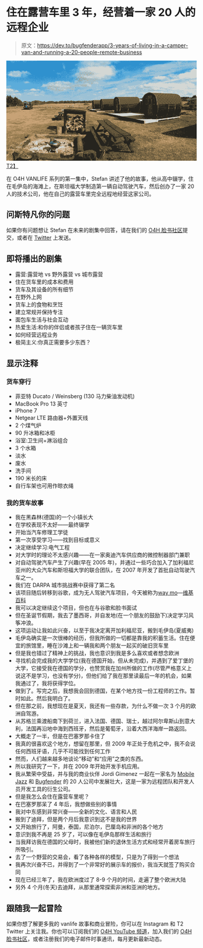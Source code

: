 # 住在露营车里 3 年，经营着一家 20 人的远程企业

> 原文：<https://dev.to/bugfenderapp/3-years-of-living-in-a-camper-van-and-running-a-20-people-remote-business>

[![](img/3a13c9f8784283b6d747ad2e17266769.png)T2】](https://res.cloudinary.com/practicaldev/image/fetch/s--j25WE1yq--/c_limit%2Cf_auto%2Cfl_progressive%2Cq_auto%2Cw_880/https://mobilejazz.com/blog/wp-content/uploads/2017/09/vanlife-social.jpg)

在 O4H VANLIFE 系列的第一集中，Stefan 讲述了他的故事，他从高中辍学，住在毛伊岛的海滩上，在斯坦福大学制造第一辆自动驾驶汽车，然后创办了一家 20 人的技术公司，他在自己的露营车里完全远程地经营这家公司。

## 问斯特凡你的问题

如果你有问题想让 Stefan 在未来的剧集中回答，请在我们的 [O4H 脸书社区](https://www.facebook.com/groups/optimizingforhappiness)提交，或者在 [Twitter](http://twitter.com/stefanklumpp) 上发送。

## 即将播出的剧集

*   露营:露营地 vs 野外露营 vs 城市露营
*   住在货车里的成本和费用
*   货车及其设备的所有细节
*   在野外上网
*   货车上的食物和烹饪
*   建立常规并保持专注
*   面包车生活与社会互动
*   热爱生活:和你的伴侣或者孩子住在一辆货车里
*   如何经营远程业务
*   极简主义:你真正需要多少东西？

## 显示注释

### 货车穿行

*   菲亚特 Ducato / Weinsberg (130 马力柴油发动机)
*   MacBook Pro 13 英寸
*   iPhone 7
*   Netgear LTE 路由器+外置天线
*   2 个煤气炉
*   90 升冰箱和冰柜
*   浴室:卫生间+淋浴组合
*   3 个水箱
*   淡水
*   废水
*   洗手间
*   190 米长的床
*   自行车架也可用作晾衣绳

### 我的货车故事

*   我在黑森林(德国)的一个小镇长大
*   在学校表现不太好——最终辍学
*   开始当汽车修理工学徒
*   第一次享受学习——找到目标或意义
*   决定继续学习:电气工程
*   对大学时的理论不太感兴趣——在一家奥迪汽车供应商的微控制器部门兼职
*   对自动驾驶汽车产生了兴趣(早在 2005 年)，并通过一些巧合加入了加利福尼亚州的大众汽车和斯坦福大学的联合团队，在 2007 年开发了首批自动驾驶汽车之一。
*   我们在 DARPA 城市挑战赛中获得了第二名
*   该项目随后转移到谷歌，成为无人驾驶汽车项目，今天被称为[way mo](https://waymo.com/)—[维基百科](https://en.wikipedia.org/wiki/Waymo)
*   我可以决定继续这个项目，但也在与谷歌和脸书面试
*   但在圣诞节假期，我去了墨西哥，并自发地(在一个朋友的鼓励下)决定学习风筝冲浪。
*   这项运动让我如此兴奋，以至于我决定离开加利福尼亚，搬到毛伊岛(夏威夷)
*   毛伊岛确实是一次很棒的经历，但我所做的一切都是靠我的积蓄生活。住在便宜的旅馆里，睡在沙滩上和一辆我和两个朋友一起买的破旧货车里
*   但是我也错过了精神上的挑战，我也意识到我是多么喜欢或者想念欧洲
*   寻找机会完成我的大学学位(我在德国开始，但从未完成)，并遇到了爱丁堡的大学，它接受我在德国的学分，也赞赏我在加州所做的工作(尽管严格意义上说这不是学习，也没有学分)，但他们给了我在那里读最后一年的机会，如果我通过了，我将获得学位。
*   做到了。写完之后，我想我会回到德国，在某个地方找一份工程师的工作。暂时如此。然后我明白了。
*   但在那之前，我想现在是夏天，我还有一些存款，为什么不做一次 3 个月的欧洲自驾游。
*   从苏格兰乘渡船南下到荷兰，进入法国、德国、瑞士，越过阿尔卑斯山到意大利，法国再沿地中海到西班牙，然后是葡萄牙，沿着大西洋海岸一路返回。
*   大概走了一半，但是在巴塞罗那卡住了
*   我真的很喜欢这个地方，想留在那里，但 2009 年正处于危机之中，我不会说任何西班牙语，几乎不可能找到任何工作
*   然而，人们越来越多地谈论“移动”和“应用”之类的东西。
*   所以我研究了一下，并在 2009 年开始开发手机应用。
*   我从繁荣中受益，并与我的商业伙伴 Jordi Gimenez 一起在一家名为 [Mobile Jazz](https://mobilejazz.com/) 和 [Bugfender](https://bugfender.com/) 的 20 人公司中发展壮大，这是一家为远程团队和开发人员开发工具的衍生公司。
*   但是我怎么会住在露营车里呢？
*   在巴塞罗那呆了 4 年后，我想做些别的事情
*   我对中东感到非常兴奋——全新的文化、语言和人民
*   搬到了迪拜，但是两个月后我意识到这不是我的世界
*   又开始旅行了，阿曼，泰国，尼泊尔，巴厘岛和非洲的各个地方
*   意识到我不再是 25 岁了，可以像在毛伊岛那样生活和旅行
*   当我拜访我在德国的父母时，我被他们新的退休生活方式和经常开着房车旅行所吸引。
*   去了一个野营的交易会，看了各种各样的模型，只是为了得到一个想法
*   我再次兴奋不已，并得到了一个非常好的展示车的报价，我当天就签了购买合同
*   现在已经三年了，我在欧洲度过了 8-9 个月的时间，走遍了整个欧洲大陆
*   另外 4 个月(冬天)去迪拜，从那里通常探索非洲和亚洲的地方。

## 跟随我一起冒险

如果你想了解更多我的 vanlife 故事和商业冒险，你可以在 Instagram 和 T2 Twitter 上关注我。你也可以订阅我们的 [O4H YouTube 频道](https://www.youtube.com/c/optimizingforhappiness)，加入我们的 [O4H 脸书社区](https://www.facebook.com/groups/optimizingforhappiness)，或者注册我们的电子邮件时事通讯，每月更新最新动态。